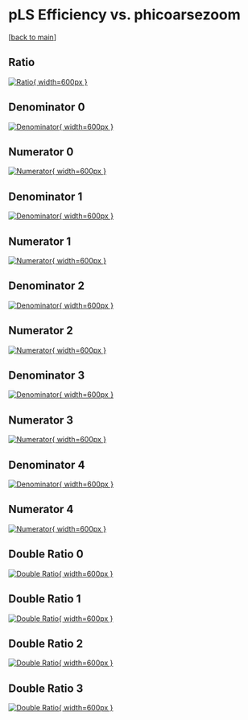 # pLS Efficiency vs. phicoarsezoom

[[back to main](./)]



## Ratio

[![Ratio](../mtv/var/pLS_base_321_-1_eff_phicoarsezoom.png){ width=600px }](../mtv/var/pLS_base_321_-1_eff_phicoarsezoom.pdf)

## Denominator 0

[![Denominator](../mtv/den/pLS_base_321_-1_eff_phicoarsezoom_den0.png){ width=600px }](../mtv/den/pLS_base_321_-1_eff_phicoarsezoom_den0.pdf)

## Numerator 0

[![Numerator](../mtv/num/pLS_base_321_-1_eff_phicoarsezoom_num0.png){ width=600px }](../mtv/num/pLS_base_321_-1_eff_phicoarsezoom_num0.pdf)

## Denominator 1

[![Denominator](../mtv/den/pLS_base_321_-1_eff_phicoarsezoom_den1.png){ width=600px }](../mtv/den/pLS_base_321_-1_eff_phicoarsezoom_den1.pdf)

## Numerator 1

[![Numerator](../mtv/num/pLS_base_321_-1_eff_phicoarsezoom_num1.png){ width=600px }](../mtv/num/pLS_base_321_-1_eff_phicoarsezoom_num1.pdf)

## Denominator 2

[![Denominator](../mtv/den/pLS_base_321_-1_eff_phicoarsezoom_den2.png){ width=600px }](../mtv/den/pLS_base_321_-1_eff_phicoarsezoom_den2.pdf)

## Numerator 2

[![Numerator](../mtv/num/pLS_base_321_-1_eff_phicoarsezoom_num2.png){ width=600px }](../mtv/num/pLS_base_321_-1_eff_phicoarsezoom_num2.pdf)

## Denominator 3

[![Denominator](../mtv/den/pLS_base_321_-1_eff_phicoarsezoom_den3.png){ width=600px }](../mtv/den/pLS_base_321_-1_eff_phicoarsezoom_den3.pdf)

## Numerator 3

[![Numerator](../mtv/num/pLS_base_321_-1_eff_phicoarsezoom_num3.png){ width=600px }](../mtv/num/pLS_base_321_-1_eff_phicoarsezoom_num3.pdf)

## Denominator 4

[![Denominator](../mtv/den/pLS_base_321_-1_eff_phicoarsezoom_den4.png){ width=600px }](../mtv/den/pLS_base_321_-1_eff_phicoarsezoom_den4.pdf)

## Numerator 4

[![Numerator](../mtv/num/pLS_base_321_-1_eff_phicoarsezoom_num4.png){ width=600px }](../mtv/num/pLS_base_321_-1_eff_phicoarsezoom_num4.pdf)

## Double Ratio 0

[![Double Ratio](../mtv/ratio/pLS_base_321_-1_eff_phicoarsezoom_ratio0.png){ width=600px }](../mtv/ratio/pLS_base_321_-1_eff_phicoarsezoom_ratio0.pdf)

## Double Ratio 1

[![Double Ratio](../mtv/ratio/pLS_base_321_-1_eff_phicoarsezoom_ratio1.png){ width=600px }](../mtv/ratio/pLS_base_321_-1_eff_phicoarsezoom_ratio1.pdf)

## Double Ratio 2

[![Double Ratio](../mtv/ratio/pLS_base_321_-1_eff_phicoarsezoom_ratio2.png){ width=600px }](../mtv/ratio/pLS_base_321_-1_eff_phicoarsezoom_ratio2.pdf)

## Double Ratio 3

[![Double Ratio](../mtv/ratio/pLS_base_321_-1_eff_phicoarsezoom_ratio3.png){ width=600px }](../mtv/ratio/pLS_base_321_-1_eff_phicoarsezoom_ratio3.pdf)

